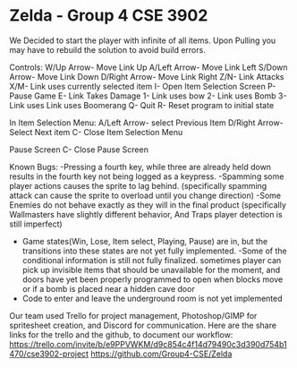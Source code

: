 # Zelda - Group 4 CSE 3902
We Decided to start the player with infinite of all items.
Upon Pulling you may have to rebuild the solution to avoid build errors.

Controls:
W/Up Arrow- Move Link Up
A/Left Arrow- Move Link Left
S/Down Arrow- Move Link Down
D/Right Arrow- Move Link Right
Z/N- Link Attacks
X/M- Link uses currently selected item
I- Open Item Selection Screen
P- Pause Game
E- Link Takes Damage
1- Link uses bow
2- Link uses Bomb
3- Link uses Link uses Boomerang
Q- Quit
R- Reset program to initial state

In Item Selection Menu:
A/Left Arrow- select Previous Item
D/Right Arrow- Select Next item
C- Close Item Selection Menu

Pause Screen
C- Close Pause Screen


Known Bugs: 
-Pressing a fourth key, while three are already held down results in the fourth key not being logged as a keypress.
-Spamming some player actions causes the sprite to lag behind. (specifically spamming attack can cause the sprite to overload until you change direction)
-Some Enemies do not behave exactly as they will in the final product (specifically Wallmasters have slightly different behavior, And Traps player detection is still imperfect)
- Game states(Win, Lose, Item select, Playing, Pause) are in, but the transitions into these states are not yet fully implemented.
-Some of the conditional information is still not fully finalized. sometimes player can pick up invisible items that should be unavailable for the moment, and doors have yet been properly programmed to open when blocks move or if a bomb is placed near a hidden cave door
- Code to enter and leave the underground room is not yet implemented

Our team used Trello for project management, Photoshop/GIMP for spritesheet creation, and Discord for communication.
Here are the share links for the trello and the github, to document our workflow:
https://trello.com/invite/b/e9PPVWKM/d9c854c4f14d79490c3d390d754b1470/cse3902-project
https://github.com/Group4-CSE/Zelda
